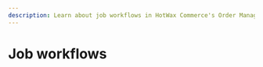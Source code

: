 ```yaml
---
description: Learn about job workflows in HotWax Commerce's Order Management System.
---
```


# Job workflows


